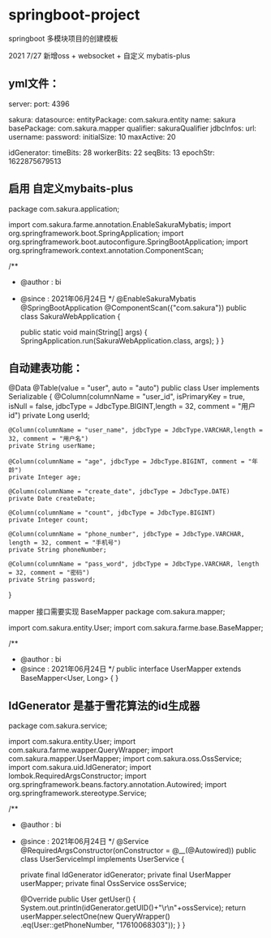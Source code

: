 # springboot-project

springboot 多模块项目的创建模板

2021 7/27 新增oss + websocket + 自定义 mybatis-plus


yml文件：
---------
server:
  port: 4396

sakura:
  datasource:
    entityPackage: com.sakura.entity
    name: sakura
    basePackage: com.sakura.mapper
    qualifier: sakuraQualifier
    jdbcInfos:
      url:
      username:
      password:
      initialSize: 10
      maxActive: 20

idGenerator:
  timeBits: 28
  workerBits: 22
  seqBits: 13
  epochStr: 1622875679513

  
启用 自定义mybaits-plus
---------
package com.sakura.application;

import com.sakura.farme.annotation.EnableSakuraMybatis;
import org.springframework.boot.SpringApplication;
import org.springframework.boot.autoconfigure.SpringBootApplication;
import org.springframework.context.annotation.ComponentScan;

/**
 * @author : bi
 * @since : 2021年06月24日
 */
@EnableSakuraMybatis
@SpringBootApplication
@ComponentScan({"com.sakura"})
public class SakuraWebApplication {

    public static void main(String[] args) {
        SpringApplication.run(SakuraWebApplication.class, args);
    }
}

自动建表功能：
--------


 @Data
@Table(value = "user", auto = "auto")
public class User implements Serializable {
    @Column(columnName = "user_id", isPrimaryKey = true, isNull = false, jdbcType = JdbcType.BIGINT,length = 32, comment = "用户id")
    private Long userId;

    @Column(columnName = "user_name", jdbcType = JdbcType.VARCHAR,length = 32, comment = "用户名")
    private String userName;

    @Column(columnName = "age", jdbcType = JdbcType.BIGINT, comment = "年龄")
    private Integer age;

    @Column(columnName = "create_date", jdbcType = JdbcType.DATE)
    private Date createDate;

    @Column(columnName = "count", jdbcType = JdbcType.BIGINT)
    private Integer count;

    @Column(columnName = "phone_number", jdbcType = JdbcType.VARCHAR, length = 32, comment = "手机号")
    private String phoneNumber;

    @Column(columnName = "pass_word", jdbcType = JdbcType.VARCHAR, length = 32, comment = "密码")
    private String password;
}

mapper 接口需要实现 BaseMapper
package com.sakura.mapper;

import com.sakura.entity.User;
import com.sakura.farme.base.BaseMapper;

/**
 * @author : bi
 * @since : 2021年06月24日
 */
public interface UserMapper extends BaseMapper<User, Long> {
}

IdGenerator 是基于雪花算法的id生成器
-----------


package com.sakura.service;

import com.sakura.entity.User;
import com.sakura.farme.wapper.QueryWrapper;
import com.sakura.mapper.UserMapper;
import com.sakura.oss.OssService;
import com.sakura.uid.IdGenerator;
import lombok.RequiredArgsConstructor;
import org.springframework.beans.factory.annotation.Autowired;
import org.springframework.stereotype.Service;

/**
 * @author : bi
 * @since : 2021年06月24日
 */
@Service
@RequiredArgsConstructor(onConstructor = @__(@Autowired))
public class UserServiceImpl implements UserService {

    private final IdGenerator idGenerator;
    private final UserMapper userMapper;
    private final OssService ossService;

    @Override
    public User getUser() {
        System.out.println(idGenerator.getUID()+"\r\n"+ossService);
        return  userMapper.selectOne(new QueryWrapper<User>()
                .eq(User::getPhoneNumber, "17610068303"));
    }
}
